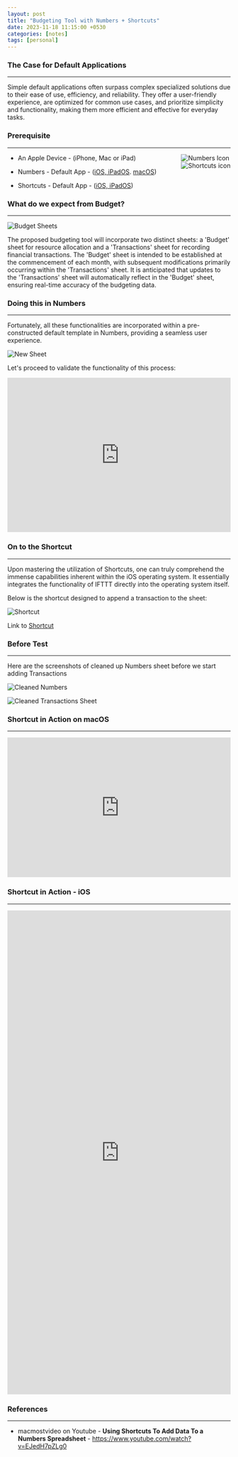```yaml
---
layout: post
title: "Budgeting Tool with Numbers + Shortcuts"
date: 2023-11-18 11:15:00 +0530
categories: [notes]
tags: [personal]
---
```


### The Case for Default Applications

---

Simple default applications often surpass complex specialized solutions due to their ease of use, efficiency, and reliability. They offer a user-friendly experience, are optimized for common use cases, and prioritize simplicity and functionality, making them more efficient and effective for everyday tasks.

### Prerequisite

---

<div style="float: right;">
<img src="/images/budgeting-tool/numbers-icon.png" alt="Numbers Icon" />
<br/>
<img src="/images/budgeting-tool/shortcuts-icon.png" alt="Shortcuts icon" />
</div>

- An Apple Device - (iPhone, Mac or iPad)

- Numbers - Default App - (<a href="https://apps.apple.com/us/app/numbers/id361304891">iOS, iPadOS</a>. <a href="https://apps.apple.com/us/app/numbers/id409203825">macOS</a>)

- Shortcuts - Default App - (<a href="https://apps.apple.com/us/app/shortcuts/id915249334">iOS, iPadOS</a>)

### What do we expect from Budget?

---

![Budget Sheets](/images/budgeting-tool/budget-sheets.png)

The proposed budgeting tool will incorporate two distinct sheets: a 'Budget' sheet for resource allocation and a 'Transactions' sheet for recording financial transactions. The 'Budget' sheet is intended to be established at the commencement of each month, with subsequent modifications primarily occurring within the 'Transactions' sheet. It is anticipated that updates to the 'Transactions' sheet will automatically reflect in the 'Budget' sheet, ensuring real-time accuracy of the budgeting data.

### **Doing this in Numbers**

---

Fortunately, all these functionalities are incorporated within a pre-constructed default template in Numbers, providing a seamless user experience.

![New Sheet](/images/budgeting-tool/new-sheet.png)

Let's proceed to validate the functionality of this process:

<div style="position: relative; padding-bottom: 69.09788867562379%; height: 0;"><iframe src="https://www.loom.com/embed/4f1d948d002444f4af89b7c38867875e?sid=c6293f23-7f98-42df-bac1-eb559a37670b" frameborder="0" webkitallowfullscreen mozallowfullscreen allowfullscreen style="position: absolute; top: 0; left: 0; width: 100%; height: 100%;"></iframe></div>

### On to the Shortcut

---

Upon mastering the utilization of Shortcuts, one can truly comprehend the immense capabilities inherent within the iOS operating system. It essentially integrates the functionality of IFTTT directly into the operating system itself.

Below is the shortcut designed to append a transaction to the sheet:

![Shortcut](/images/budgeting-tool/shortcut.png)

Link to <a href="https://www.icloud.com/shortcuts/ada47167d0974ad78f0664ba7dc3dbac">Shortcut</a>

### Before Test

---

Here are the screenshots of cleaned up Numbers sheet before we start adding Transactions

![Cleaned Numbers](/images/budgeting-tool/cleaned-numbers.png)

![Cleaned Transactions Sheet](/images/budgeting-tool/cleaned-transactions-sheet.png)

### Shortcut in Action on macOS

---

<div style="position: relative; padding-bottom: 62.5%; height: 0;"><iframe src="https://www.loom.com/embed/8a8b8b854b114e3a9f294c015f777208?sid=00d3e64f-8006-4387-afa5-fe270cf4c55c" frameborder="0" webkitallowfullscreen mozallowfullscreen allowfullscreen style="position: absolute; top: 0; left: 0; width: 100%; height: 100%;"></iframe></div>

### Shortcut in Action - iOS

---

<div style="position: relative; padding-bottom: 216.4785553047404%; height: 0;"><iframe src="https://www.loom.com/embed/f1ec1f9998d2414ab0aafc9fa54d1c46?sid=727d0f61-2661-479a-a27a-1d91d8aef529" frameborder="0" webkitallowfullscreen mozallowfullscreen allowfullscreen style="position: absolute; top: 0; left: 0; width: 100%; height: 100%;"></iframe></div>

### References

---

- macmostvideo on Youtube - <b>Using Shortcuts To Add Data To a Numbers Spreadsheet</b> - <a href="https://www.youtube.com/watch?v=EJedH7pZLg0">https://www.youtube.com/watch?v=EJedH7pZLg0</a>
